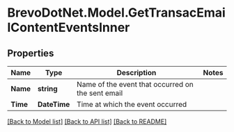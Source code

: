 # BrevoDotNet.Model.GetTransacEmailContentEventsInner

## Properties

Name | Type | Description | Notes
------------ | ------------- | ------------- | -------------
**Name** | **string** | Name of the event that occurred on the sent email | 
**Time** | **DateTime** | Time at which the event occurred | 

[[Back to Model list]](../../README.md#documentation-for-models) [[Back to API list]](../../README.md#documentation-for-api-endpoints) [[Back to README]](../../README.md)


